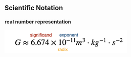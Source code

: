 ## Scientific Notation
### real number representation

<div>
<img src="../img/gravitational_constant_G.png" width="400" align="left"/>
</div>
